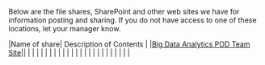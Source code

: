 Below are the file shares, SharePoint and other web sites we have for information posting and sharing.  If you do not have access to one of these locations, let your manager know. 


|Name of share| Description of Contents |
|[Big Data Analytics POD Team Site](https://teams.microsoft.com/l/channel/19%3aca2d1551dcd84c508a0e1e46bef4ffdb%40thread.skype/Big%2520Data?groupId=b4406fcb-c245-4a04-a498-7ec6c2c0ae75&tenantId=72f988bf-86f1-41af-91ab-2d7cd011db47)||
|  |  |
|  |  |
|  |  |
|  |  |
|  |  |
|  |  |
|  |  |
|  |  |

